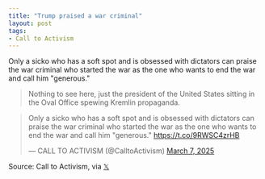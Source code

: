 ```yaml
---
title: "Trump praised a war criminal"
layout: post
tags:
- Call to Activism
---
```


Only a sicko who has a soft spot and is obsessed with dictators can praise the war criminal who started the war as the one who wants to end the war and call him "generous."

> Nothing to see here, just the president of the United States sitting in the Oval Office spewing Kremlin propaganda.

<blockquote class="twitter-tweet"><p lang="en" dir="ltr">Only a sicko who has a soft spot and is obsessed with dictators can praise the war criminal who started the war as the one who wants to end the war and call him &quot;generous.&quot; <a href="https://t.co/9RWSC4zrHB">https://t.co/9RWSC4zrHB</a></p>&mdash; CALL TO ACTIVISM (@CalltoActivism) <a href="https://twitter.com/CalltoActivism/status/1898085489745207354?ref_src=twsrc%5Etfw">March 7, 2025</a></blockquote> <script async src="https://platform.twitter.com/widgets.js" charset="utf-8"></script>

Source: Call to Activism, via [𝕏](https://x.com)

